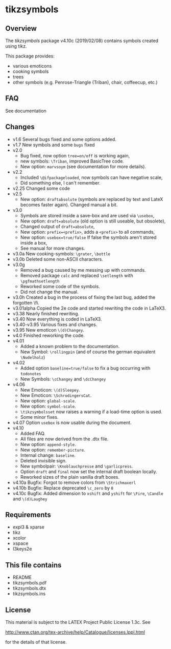
tikzsymbols
===========

Overview
--------

The *tikzsymbols* package v4.10c (2019/02/08) contains symbols created using tikz.

This package provides:
 * various emoticons
 * cooking symbols
 * trees
 * other symbols (e.g. Penrose-Triangle (Triban), chair, coffeecup, etc.)

FAQ
-------
See documentation

Changes
-------
* v1.6  Several bugs fixed and some options added.
* v1.7  New symbols and some `bugs` fixed
* v2.0
  - Bug fixed, now option `tree=on/off` is working again,
  - new symbols: `\Triban`, improved BasicTree code.
  - New option: `marvsoym` (see documentation for more details).
* v2.2
  - Included `\@ifpackageloaded`, now symbols can have negative scale,
  - Did something else, I can't remember.
* v2.25  Changed some code
* v2.5
  - New option: `draftabsolute` (symbols are replaced by text and LateX becomes faster again). Changed manual a bit.
* v3.0
  - Symbols are stored inside a save-box and are used via `\usebox`,
  - New option: `draft=absolute` (old option is still useable, but obsolete),
  - Changed output of `draft=absolute`,
  - New option: `prefix=<prefix>`, adds a `<prefix>` to all commands,
  - New option: `usebox=true/false` If false the symbols aren't stored inside a box,
  - See manual for more changes.
* v3.0a  New cooking-symbols: `\grater`, `\bottle`
* v3.0b  Deleted some non-ASCII characters.
* v3.0g
  - Removed a bug caused by me messing up with commands.
  - Removed package `calc` and replaced `\setlength` with `\pgfmathsetlength`
  - Reworked some code of the symbols.
  - Did not change the manual.
* v3.0h  Created a bug in the process of fixing the last bug, added the forgotten \\fi.
* v3.01alpha Copied the 2e code and started rewriting the code in LaTeX3.
* v3.38  Nearly finished rewriting.
* v3.40  Now everything is coded in LaTeX3.
* v3.40-v3.95 Various fixes and changes.
* v3.95  New emoticon `\(d)Changey`.
* v4.0  Finished reworking the code.
* v4.01
  - Added a known problem to the documentation.
  - New Symbol: `\rollingpin` (and of course the german equivalent `\Nudelholz`)
* v4.02
  - Added option `baseline=true/false` to fix a bug occurring with `todonotes`
  - New Symbols: `\cChangey` and `\dcChangey`
* v4.06
  - New Emoticon: `\(d)Sleepey`.
  - New Emoticon: `\SchrodingersCat`.
  - New option: `global-scale`.
  - New option: `symbol-scale`.
  - `\tikzsymbolsset` now raises a warning if a load-time option is used.
  - Some minor fixes.
* v4.07 Option `usebox` is now usable during the document.
* v4.10
  - Added FAQ.
  - All files are now derived from the .dtx file.
  - New option: `append-style`.
  - New option: `remember-picture`.
  - Internal change: `baseline`.
  - Deleted invisible sign.
  - New symbolpair: `\Knoblauchpresse` and `\garlicpress`.
  - Option `draft` and `final` now set the internal draft boolean locally.
  - Reworked sizes of the plain vanilla draft boxes.
* v4.10a Bugfix: Forgot to remove colors from `\Strichmaxerl`
* v4.10b Bugfix: Replace deprecated `\c_zero` by `0`
* v4.10c Bugfix: Added dimension to `xshift` and `yshift` for `\Fire`, `\Candle` and `\(d)Laughey`

Requirements
------------

 * expl3 & xparse
 * tikz
 * xcolor
 * xspace
 * l3keys2e

This file contains
------------------

 * README
 * tikzsymbols.pdf
 * tikzsymbols.dtx
 * tikzsymbols.ins

License
-------
This ma­te­rial is sub­ject to the LATEX Project Public Li­cense 1.3c. See

  http://www.ctan.org/tex-archive/help/Catalogue/licenses.lppl.html

for the details of that license.

